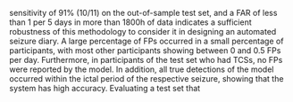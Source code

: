 sensitivity of 91% (10/11) on the out-of-sample test set, and a FAR of less than 1 per 5 days
in more than 1800h of data indicates a sufficient robustness of this methodology to consider
it in designing an automated seizure diary. A large percentage of FPs occurred in a small
percentage of participants, with most other participants showing between 0 and 0.5 FPs per
day. Furthermore, in participants of the test set who had TCSs, no FPs were reported by
the model. In addition, all true detections of the model occurred within the ictal period of
the respective seizure, showing that the system has high accuracy. Evaluating a test set that